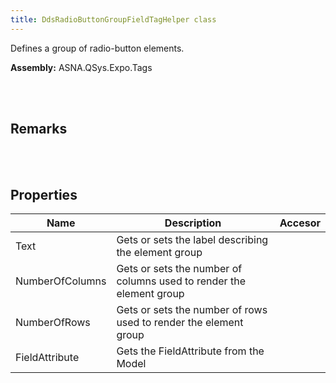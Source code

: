 ```yaml
---
title: DdsRadioButtonGroupFieldTagHelper class
---
```


Defines a group of radio-button elements.

**Assembly:** ASNA.QSys.Expo.Tags

<br>
<br>

## Remarks

<br>
<br>

## Properties

| Name | Description | Accesor
| --- | --- | ---
| Text | Gets or sets the label describing the element group | 
| NumberOfColumns | Gets or sets the number of columns used to render the element group | 
| NumberOfRows | Gets or sets the number of rows used to render the element group | 
| FieldAttribute | Gets the FieldAttribute from the Model | 

<br>
<br>


